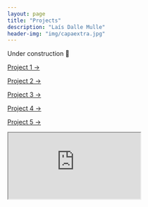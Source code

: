 ```yaml
---
layout: page
title: "Projects"
description: "Laís Dalle Mulle"
header-img: "img/capaextra.jpg"
---
```


Under construction 🚧

[Project 1 → ](https://laisdallemulle.github.io/project1/)

[Project 2 → ](https://laisdallemulle.github.io/project2/)

[Project 3 → ](https://laisdallemulle.github.io/project3/)

[Project 4 → ](https://laisdallemulle.github.io/project4/)

[Project 5 → ](https://laisdallemulle.github.io/project5/)



<div class="container">
    <div class="embed-responsive embed-responsive-16by9">
      <iframe class="embed-responsive-item" src="https://www.youtube.com/embed/CEp_C5dlCbg"></iframe>
    </div>
</div>